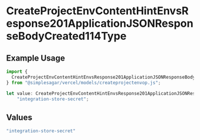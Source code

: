 # CreateProjectEnvContentHintEnvsResponse201ApplicationJSONResponseBodyCreated114Type

## Example Usage

```typescript
import {
  CreateProjectEnvContentHintEnvsResponse201ApplicationJSONResponseBodyCreated114Type,
} from "@simplesagar/vercel/models/createprojectenvop.js";

let value: CreateProjectEnvContentHintEnvsResponse201ApplicationJSONResponseBodyCreated114Type =
    "integration-store-secret";
```

## Values

```typescript
"integration-store-secret"
```